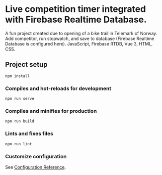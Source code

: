 # Live competition timer integrated with Firebase Realtime Database.

A fun project created due to opening of a bike trail in Telemark of Norway. Add competitor, run stopwatch, and save to database (Firebase Realtime Database is configured here). JavaScript, Firebase RTDB, Vue 3, HTML, CSS. 

## Project setup
```
npm install
```

### Compiles and hot-reloads for development
```
npm run serve
```

### Compiles and minifies for production
```
npm run build
```

### Lints and fixes files
```
npm run lint
```

### Customize configuration
See [Configuration Reference](https://cli.vuejs.org/config/).
